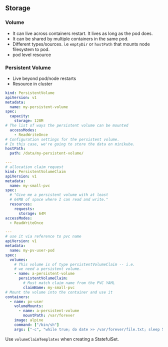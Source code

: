## Storage

### Volume

- It can live across containers restart. It lives as long as the pod does.
- It can be shared by multiple containers in the same pod.
- Different types/sources. i.e `emptyDir` or `hostPath` that mounts node filesystem to pod.
- pod level resource

### Persistent Volume

- Live beyond pod/node restarts
- Resource in cluster

```yml
kind: PersistentVolume
apiVersion: v1
metadata:
  name: my-persistent-volume
spec:
  capacity:
    storage: 128M
# The list of ways the persistent volume can be mounted
  accessModes:
    - ReadWriteOnce
# Configuration settings for the persistent volume.
# In this case, we're going to store the data on minikube.
hostPath:
  path: /data/my-persistent-volume/

---
# allocation claim request
kind: PersistentVolumeClaim
apiVersion: v1
metadata:
  name: my-small-pvc
spec:
  # "Give me a persistent volume with at least
  # 64MB of space where I can read and write."
  resources:
    requests:
      storage: 64M
accessModes:
  - ReadWriteOnce

---
# use it via reference to pvc name
apiVersion: v1
metadata:
  name: my-pv-user-pod
spec:
  volumes:
    # This volume is of type persistentVolumeClaim -- i.e.
    # we need a persistent volume.
    - name: a-persistent-volume
      persistentVolumeClaim:
        # Must match claim name from the PVC YAML
        claimName: my-small-pvc
# Mount the volume into the container and use it
containers:
  - name: pv-user
    volumeMounts:
      - name: a-persistent-volume
        mountPath: /var/forever
    image: alpine
    command: ["/bin/sh"]
    args: ["-c", "while true; do date >> /var/forever/file.txt; sleep 5; done"]
```

Use `volumeClaimTemplates` when creating a StatefulSet.










